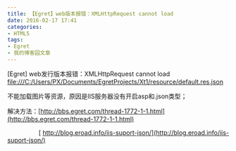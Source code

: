 ```yaml
---
title: 【Egret】web版本报错：XMLHttpRequest cannot load
date: 2016-02-17 17:41
categories:
- HTML5
tags:
- Egret
- 我的博客园文章
---
```


[Egret] web发行版本报错：XMLHttpRequest cannot load [ file:///C:/Users/PX/Documents/EgretProjects/Xt1/resource/default.res.json](http://bbs.egret.com/file:///C:/Users/PX/Documents/EgretProjects/Xt1/resource/default.res.json)

不能加载图片等资源，原因是IIS服务器没有开启asp和.json类型；

解决方法：[http://bbs.egret.com/thread-1772-1-1.html](http://bbs.egret.com/thread-1772-1-1.html)

                  [ http://blog.eroad.info/iis-suport-json/](http://blog.eroad.info/iis-suport-json/)